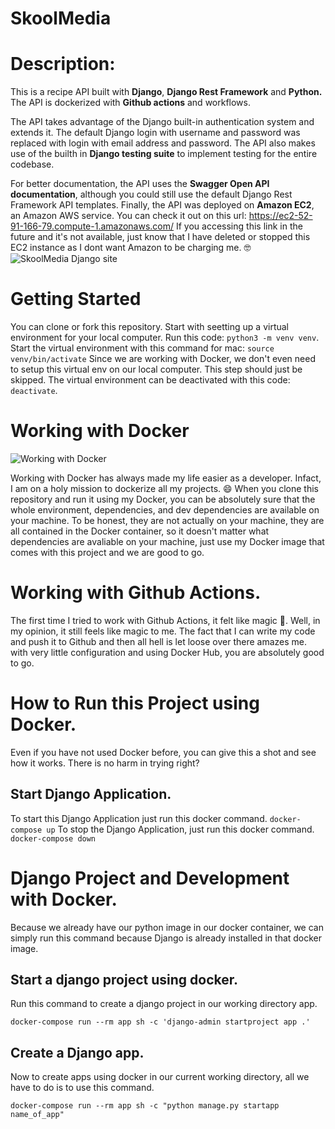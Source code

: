 # SkoolMedia


# Description:
This is a recipe API built with **Django**, **Django Rest Framework** and **Python.** The API is dockerized with **Github actions** and workflows. 

The API takes advantage of the Django built-in authentication system and extends it. The default Django login with username and password was replaced with login with email address and password. The API also makes use of the builth in **Django testing suite** to implement testing for the entire codebase. 

For better documentation, the API uses the **Swagger Open API documentation**, although you could still use the default Django Rest Framework API templates. Finally, the API was deployed on **Amazon EC2**, an Amazon AWS service. You can check it out on this url: https://ec2-52-91-166-79.compute-1.amazonaws.com/ If you accessing this link in the future and it's not available, just know that I have deleted or stopped this EC2 instance as I dont want Amazon to be charging me. 🤓
![SkoolMedia Django site](https://www.dailywire.ng/wp-content/uploads/2022/11/SkoolMedia-Django-Site.png)

# Getting Started
You can clone or fork this repository. Start with seetting up a virtual environment for your local computer.
Run this code: `python3 -m venv venv`. Start the virtual environment with this command for mac: `source venv/bin/activate`
Since we are working with Docker, we don't even need to setup this virtual env on our local computer. This step should just be skipped. The virtual environment can be deactivated with this code: `deactivate`.

# Working with Docker
![Working with Docker](https://www.memesmonkey.com/images/memesmonkey/ef/ef4435225f1aca10632d610ce506df08.jpeg)

Working with Docker has always made my life easier as a developer. Infact, I am on a holy mission to dockerize all my projects. 😄
When you clone this repository and run it using my Docker, you can be absolutely sure that the whole environment, dependencies, and dev dependencies are available on your machine. To be honest, they are not actually on your machine, they are all contained in the Docker container, so it doesn't matter what dependencies are avaliable on your machine, just use my Docker image that comes with this project and we are good to go.

# Working with Github Actions.
The first time I tried to work with Github Actions, it felt like magic 🥹. Well, in my opinion, it still feels like magic to me. The fact that I can write my code and push it to Github and then all hell is let loose over there amazes me. with very little configuration and using Docker Hub, you are absolutely good to go.

# How to Run this Project using Docker.
Even if you have not used Docker before, you can give this a shot and see how it works. There is no harm in trying right?

## Start Django Application.
To start this Django Application just run this docker command. `docker-compose up`
To stop the Django Application, just run this docker command. `docker-compose down`

# Django Project and Development with Docker.
Because we already have our python image in our docker container, we can simply run this command because Django is already installed in that docker image.

## Start a django project using docker.
Run this command to create a django project in our working directory app.

`docker-compose run --rm app sh -c 'django-admin startproject app .'`


## Create a Django app.
 Now to create apps using docker in our current working directory, all we have to do is to use this command.

`docker-compose run --rm app sh -c "python manage.py startapp name_of_app"`


